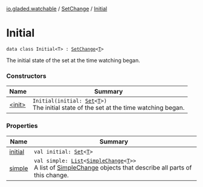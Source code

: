 [io.gladed.watchable](../../index.md) / [SetChange](../index.md) / [Initial](./index.md)

# Initial

`data class Initial<T> : `[`SetChange`](../index.md)`<`[`T`](index.md#T)`>`

The initial state of the set at the time watching began.

### Constructors

| Name | Summary |
|---|---|
| [&lt;init&gt;](-init-.md) | `Initial(initial: `[`Set`](https://kotlinlang.org/api/latest/jvm/stdlib/kotlin.collections/-set/index.html)`<`[`T`](index.md#T)`>)`<br>The initial state of the set at the time watching began. |

### Properties

| Name | Summary |
|---|---|
| [initial](initial.md) | `val initial: `[`Set`](https://kotlinlang.org/api/latest/jvm/stdlib/kotlin.collections/-set/index.html)`<`[`T`](index.md#T)`>` |
| [simple](simple.md) | `val simple: `[`List`](https://kotlinlang.org/api/latest/jvm/stdlib/kotlin.collections/-list/index.html)`<`[`SimpleChange`](../../-simple-change/index.md)`<`[`T`](index.md#T)`>>`<br>A list of [SimpleChange](../../-simple-change/index.md) objects that describe all parts of this change. |
